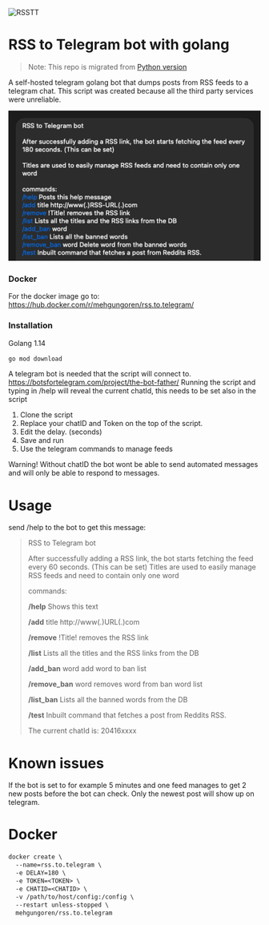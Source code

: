 ![RSSTT](https://github.com/gungoren/RSS-to-Telegram-Bot-Go/raw/master/img/rsstt.png)

# RSS to Telegram bot with golang

> Note: This repo is migrated from [Python version](https://github.com/gungoren/RSS-to-Telegram-Bot/)

A self-hosted telegram golang bot that dumps posts from RSS feeds to a telegram chat. This script was created because all the third party services were unreliable.

![Image of help menu](https://github.com/gungoren/RSS-to-Telegram-Bot-Go/raw/master/img/telegram.png)

### Docker

For the docker image go to: https://hub.docker.com/r/mehgungoren/rss.to.telegram/

### Installation

Golang 1.14

```sh
go mod download
```

A telegram bot is needed that the script will connect to. https://botsfortelegram.com/project/the-bot-father/
Running the script and typing in /help will reveal the current chatId, this needs to be set also in the script

1. Clone the script
2. Replace your chatID and Token on the top of the script.
3. Edit the delay. (seconds)
4. Save and run
5. Use the telegram commands to manage feeds

Warning! Without chatID the bot wont be able to send automated messages and will only be able to respond to messages.

# Usage

send /help to the bot to get this message:

> RSS to Telegram bot
>
> After successfully adding a RSS link, the bot starts fetching the feed every 60 seconds. (This can be set)
> Titles are used to easily manage RSS feeds and need to contain only one word
>
> commands:
>
> **/help** Shows this text
>
> **/add** title http://www(.)URL(.)com
>
> **/remove** !Title! removes the RSS link
>
> **/list** Lists all the titles and the RSS links from the DB
>
> **/add_ban** word add word to ban list
>
> **/remove_ban** word removes word from ban word list
>
> **/list_ban** Lists all the banned words from the DB
>
> **/test** Inbuilt command that fetches a post from Reddits RSS.
>
> The current chatId is: 20416xxxx

# Known issues

If the bot is set to for example 5 minutes and one feed manages to get 2 new posts before the bot can check. Only the newest post will show up on telegram.

# Docker

```
docker create \
  --name=rss.to.telegram \
  -e DELAY=180 \
  -e TOKEN=<TOKEN> \
  -e CHATID=<CHATID> \
  -v /path/to/host/config:/config \
  --restart unless-stopped \
  mehgungoren/rss.to.telegram
```
